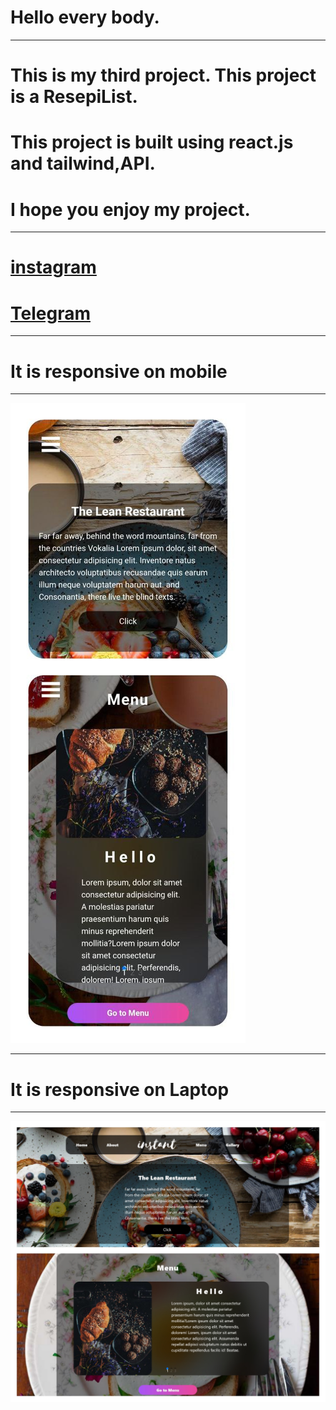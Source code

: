 # Hello every body.

 ***

# This is my third project. This project is a ResepiList.
# This project is built using react.js and tailwind,API.
# I hope you enjoy my project.


***
# [instagram](https://www.instagram.com/debugger__p?igsh=emoxYzhjcnN1a2x6)
#  [Telegram](https://t.me/Debugger0)

***

# It is responsive on mobile 
 ***
 ![](https://github.com/HosseinMolazem/Resturant/blob/master/src/img/screenshot-resepilist.jpg)


***

# It is responsive on Laptop
 ***
 ![](https://github.com/HosseinMolazem/Resturant/blob/master/src/img/screenshot-resepilist2.jpg)
